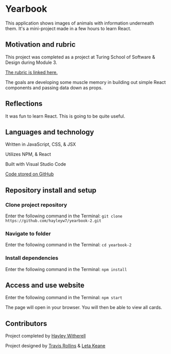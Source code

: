 # Yearbook

This application shows images of animals with information underneath them. It's a mini-project made in a few hours to learn React.

## Motivation and rubric

This project was completed as a project at Turing School of Software & Design during Module 3.

[The rubric is linked here.](https://frontend.turing.edu/projects/module-3/turing-yearbook.html)

The goals are developing some muscle memory in building out simple React components and passing data down as props.

## Reflections

It was fun to learn React. This is going to be quite useful.

## Languages and technology

Written in JavaScript, CSS, & JSX

Utilizes NPM, & React

Built with Visual Studio Code

[Code stored on GitHub](https://github.com/hayleyw7/yearbook-2)

## Repository install and setup

### Clone project repository

Enter the following command in the Terminal:
`git clone https://github.com/hayleyw7/yearbook-2.git`

### Navigate to folder

Enter the following command in the Terminal:
`cd yearbook-2`

### Install dependencies

Enter the following command in the Terminal:
`npm install`

## Access and use website

Enter the following command in the Terminal:
`npm start`

The page will open in your browser. You will then be able to view all cards.

<!-- ## Screenshot

![dashboard gif](./src/images/dashboard.gif)  -->

## Contributors

Project completed by [Hayley Witherell](https://github.com/hayleyw7)

Project designed by [Travis Rollins](https://github.com/Kalikoze) & [Leta Keane](https://github.com/letakeane)